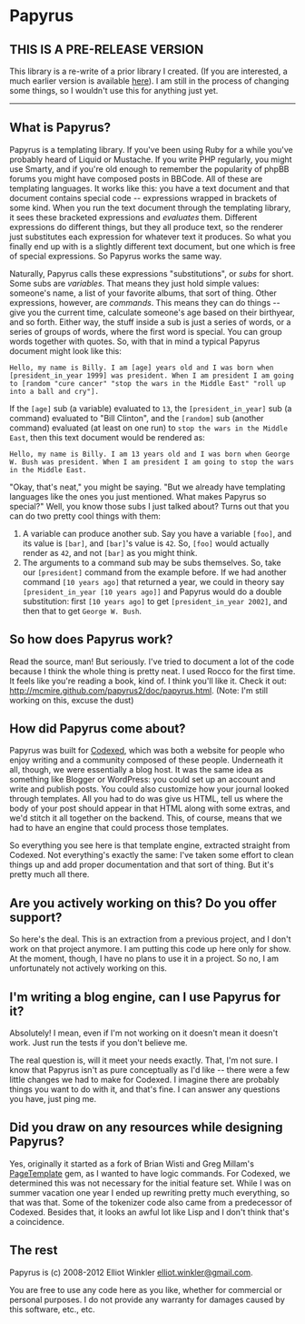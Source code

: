 # Papyrus

## THIS IS A PRE-RELEASE VERSION

This library is a re-write of a prior library I created. (If you are interested,
a much earlier version is available [here](http://github.com/mcmire/papyrus)). I
am still in the process of changing some things, so I wouldn't use this for
anything just yet.

---

## What is Papyrus?

Papyrus is a templating library. If you've been using Ruby for a while
you've probably heard of Liquid or Mustache. If you write PHP regularly, you
might use Smarty, and if you're old enough to remember the popularity of phpBB
forums you might have composed posts in BBCode. All of these are templating
languages. It works like this: you have a text document and that document
contains special code -- expressions wrapped in brackets of some kind. When
you run the text document through the templating library, it sees these
bracketed expressions and *evaluates* them. Different expressions do different
things, but they all produce text, so the renderer just substitutes each
expression for whatever text it produces. So what you finally end up with is a
slightly different text document, but one which is free of special
expressions. So Papyrus works the same way.

Naturally, Papyrus calls these expressions "substitutions", or *subs* for short.
Some subs are *variables*. That means they just hold simple values: someone's
name, a list of your favorite albums, that sort of thing. Other expressions,
however, are *commands*. This means they can do things -- give you the current
time, calculate someone's age based on their birthyear, and so forth. Either
way, the stuff inside a sub is just a series of words, or a series of groups of
words, where the first word is special. You can group words together with
quotes. So, with that in mind a typical Papyrus document might look like this:

    Hello, my name is Billy. I am [age] years old and I was born when [president_in_year 1999] was president. When I am president I am going to [random "cure cancer" "stop the wars in the Middle East" "roll up into a ball and cry"].

If the `[age]` sub (a variable) evaluated to `13`, the `[president_in_year]`
sub (a command) evaluated to "Bill Clinton", and the `[random]` sub (another
command) evaluated (at least on one run) to `stop the wars in the Middle
East`, then this text document would be rendered as:

    Hello, my name is Billy. I am 13 years old and I was born when George W. Bush was president. When I am president I am going to stop the wars in the Middle East.

"Okay, that's neat," you might be saying. "But we already have templating
languages like the ones you just mentioned. What makes Papyrus so special?"
Well, you know those subs I just talked about? Turns out that you can do two
pretty cool things with them:

1. A variable can produce another sub. Say you have a variable `[foo]`, and
   its value is `[bar]`, and `[bar]`'s value is `42`. So, `[foo]` would
   actually render as `42`, and not `[bar]` as you might think.
2. The arguments to a command sub may be subs themselves. So, take our
   `[president]` command from the example before. If we had another command
   `[10 years ago]` that returned a year, we could in theory say
   `[president_in_year [10 years ago]]` and Papyrus would do a double
   substitution: first `[10 years ago]` to get `[president_in_year 2002]`, and
   then that to get `George W. Bush`.

## So how does Papyrus work?

Read the source, man! But seriously. I've tried to document a lot of the code
because I think the whole thing is pretty neat. I used Rocco for the first time.
It feels like you're reading a book, kind of. I think you'll like it.
Check it out: <http://mcmire.github.com/papyrus2/doc/papyrus.html>. (Note: I'm
still working on this, excuse the dust)

## How did Papyrus come about?

Papyrus was built for [Codexed](http://codexed.com), which was both a website
for people who enjoy writing and a community composed of these people.
Underneath it all, though, we were essentially a blog host. It was the same idea
as something like Blogger or WordPress: you could set up an account and write
and publish posts. You could also customize how your journal looked through
templates. All you had to do was give us HTML, tell us where the body of your
post should appear in that HTML along with some extras, and we'd stitch it all
together on the backend. This, of course, means that we had to have an engine
that could process those templates.

So everything you see here is that template engine, extracted straight from
Codexed. Not everything's exactly the same: I've taken some effort to clean
things up and add proper documentation and that sort of thing. But it's pretty
much all there.

## Are you actively working on this? Do you offer support?

So here's the deal. This is an extraction from a previous project, and I don't
work on that project anymore. I am putting this code up here only for show.
At the moment, though, I have no plans to use it in a project. So no, I am
unfortunately not actively working on this.

## I'm writing a blog engine, can I use Papyrus for it?

Absolutely! I mean, even if I'm not working on it doesn't mean it doesn't work.
Just run the tests if you don't believe me.

The real question is, will it meet your needs exactly. That, I'm not sure. I
know that Papyrus isn't as pure conceptually as I'd like -- there were a few
little changes we had to make for Codexed. I imagine there are probably things
you want to do with it, and that's fine. I can answer any questions you have,
just ping me.

## Did you draw on any resources while designing Papyrus?

Yes, originally it started as a fork of Brian Wisti and Greg Millam's
[PageTemplate](https://github.com/brianwisti/PageTemplate) gem, as I wanted
to have logic commands. For Codexed, we determined this was not necessary for
the initial feature set. While I was on summer vacation one year I ended up
rewriting pretty much everything, so that was that. Some of the tokenizer code
also came from a predecessor of Codexed. Besides that, it looks an awful lot
like Lisp and I don't think that's a coincidence.

## The rest

Papyrus is (c) 2008-2012 Elliot Winkler <elliot.winkler@gmail.com>.

You are free to use any code here as you like, whether for commercial or
personal purposes. I do not provide any warranty for damages caused by this
software, etc., etc.

